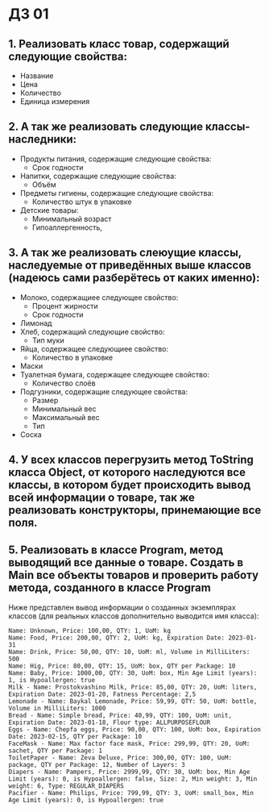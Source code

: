 # ДЗ 01

## 1. Реализовать класс товар, содержащий следующие свойства:
- Название
- Цена
- Количество
- Единица измерения

## 2. А так же реализовать следующие классы-наследники:
- Продукты питания, содержащие следующие свойства:
    - Срок годности
- Напитки, содержащие следующие свойства:
    - Объём
- Предметы гигиены, содержащие следующие свойства:
    - Количество штук в упаковке
- Детские товары:
    - Минимальный возраст
    - Гипоаллергенность,

## 3. А так же реализовать слеюущие классы, наследуемые от приведённых выше классов (надеюсь сами разберётесь от каких именно):
- Молоко, содержащиее следующее свойство:
    - Процент жирности
    - Срок годности
- Лимонад
- Хлеб, содержащий следующие свойство:
    - Тип муки
- Яйца, содержащее следующиее свойство:
    - Количество в упаковке
- Маски
- Туалетная бумага, содержащее следующее свойство:
    - Количество слоёв
- Подгузники, содержащие следующее свойства:
    - Размер
    - Минимальный вес
    - Максимальный вес
    - Тип
- Соска

## 4. У всех классов перегрузить метод ToString класса Object, от которого наследуются все классы, в котором будет происходить вывод всей информации о товаре, так же реализовать конструкторы, принемающие все поля.

## 5. Реализовать в классе Program, метод выводящий все данные о товаре. Создать в Main все объекты товаров и проверить работу метода, созданного в классе Program
Ниже представлен вывод информации о созданных экземплярах классов (для реальных классов дополнительно выводится имя класса):
```
Name: Unknown, Price: 100,00, QTY: 1, UoM: kg
Name: Food, Price: 200,00, QTY: 2, UoM: kg, Expiration Date: 2023-01-31
Name: Drink, Price: 50,00, QTY: 10, UoM: ml, Volume in MilliLiters: 500
Name: Hig, Price: 80,00, QTY: 15, UoM: box, QTY per Package: 10
Name: Baby, Price: 1000,00, QTY: 30, UoM: box, Min Age Limit (years): 1, is Hypoallergen: true
Milk - Name: Prostokvashino Milk, Price: 85,00, QTY: 20, UoM: liters, Expiration Date: 2023-01-20, Fatness Percentage: 2,5
Lemonade - Name: Baykal Lemonade, Price: 59,99, QTY: 50, UoM: bottle, Volume in MilliLiters: 1000
Bread - Name: Simple bread, Price: 40,99, QTY: 100, UoM: unit, Expiration Date: 2023-01-18, Flour type: ALLPURPOSEFLOUR
Eggs - Name: Chepfa eggs, Price: 90,00, QTY: 100, UoM: box, Expiration Date: 2023-02-15, QTY per Package: 10
FaceMask - Name: Max factor face mask, Price: 299,99, QTY: 20, UoM: sachet, QTY per Package: 1
ToiletPaper - Name: Zeva Deluxe, Price: 300,00, QTY: 100, UoM: package, QTY per Package: 12, Number of Layers: 3
Diapers - Name: Pampers, Price: 2999,99, QTY: 30, UoM: box, Min Age Limit (years): 0, is Hypoallergen: false, Size: 2, Min weight: 3, Min weight: 6, Type: REGULAR_DIAPERS
Pacifier - Name: Philips, Price: 799,99, QTY: 3, UoM: small_box, Min Age Limit (years): 0, is Hypoallergen: true
```